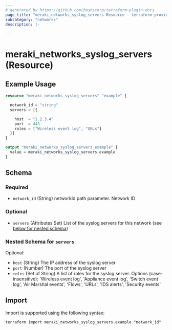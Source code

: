 ```yaml
---
# generated by https://github.com/hashicorp/terraform-plugin-docs
page_title: "meraki_networks_syslog_servers Resource - terraform-provider-meraki"
subcategory: "networks"
description: |-
  
---
```


# meraki_networks_syslog_servers (Resource)



## Example Usage

```terraform
resource "meraki_networks_syslog_servers" "example" {

  network_id = "string"
  servers = [{

    host  = "1.2.3.4"
    port  = 443
    roles = ["Wireless event log", "URLs"]
  }]
}

output "meraki_networks_syslog_servers_example" {
  value = meraki_networks_syslog_servers.example
}
```

<!-- schema generated by tfplugindocs -->
## Schema

### Required

- `network_id` (String) networkId path parameter. Network ID

### Optional

- `servers` (Attributes Set) List of the syslog servers for this network (see [below for nested schema](#nestedatt--servers))

<a id="nestedatt--servers"></a>
### Nested Schema for `servers`

Optional:

- `host` (String) The IP address of the syslog server
- `port` (Number) The port of the syslog server
- `roles` (Set of String) A list of roles for the syslog server. Options (case-insensitive): 'Wireless event log', 'Appliance event log', 'Switch event log', 'Air Marshal events', 'Flows', 'URLs', 'IDS alerts', 'Security events'

## Import

Import is supported using the following syntax:

```shell
terraform import meraki_networks_syslog_servers.example "network_id"
```

